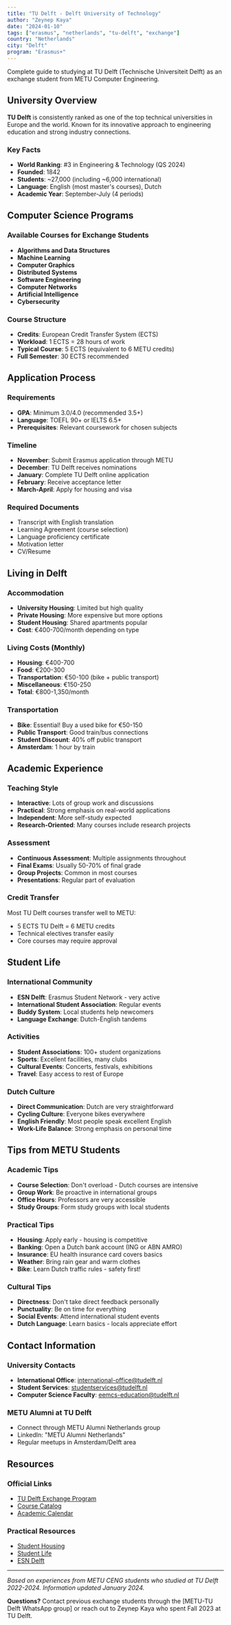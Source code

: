 ```yaml
---
title: "TU Delft - Delft University of Technology"
author: "Zeynep Kaya"
date: "2024-01-10"
tags: ["erasmus", "netherlands", "tu-delft", "exchange"]
country: "Netherlands"
city: "Delft"
program: "Erasmus+"
---
```


Complete guide to studying at TU Delft (Technische Universiteit Delft) as an exchange student from METU Computer Engineering.

## University Overview

**TU Delft** is consistently ranked as one of the top technical universities in Europe and the world. Known for its innovative approach to engineering education and strong industry connections.

### Key Facts
- **World Ranking**: #3 in Engineering & Technology (QS 2024)
- **Founded**: 1842
- **Students**: ~27,000 (including ~6,000 international)
- **Language**: English (most master's courses), Dutch
- **Academic Year**: September-July (4 periods)

## Computer Science Programs

### Available Courses for Exchange Students
- **Algorithms and Data Structures**
- **Machine Learning**
- **Computer Graphics**
- **Distributed Systems**
- **Software Engineering**
- **Computer Networks**
- **Artificial Intelligence**
- **Cybersecurity**

### Course Structure
- **Credits**: European Credit Transfer System (ECTS)
- **Workload**: 1 ECTS = 28 hours of work
- **Typical Course**: 5 ECTS (equivalent to 6 METU credits)
- **Full Semester**: 30 ECTS recommended

## Application Process

### Requirements
- **GPA**: Minimum 3.0/4.0 (recommended 3.5+)
- **Language**: TOEFL 90+ or IELTS 6.5+
- **Prerequisites**: Relevant coursework for chosen subjects

### Timeline
- **November**: Submit Erasmus application through METU
- **December**: TU Delft receives nominations
- **January**: Complete TU Delft online application
- **February**: Receive acceptance letter
- **March-April**: Apply for housing and visa

### Required Documents
- Transcript with English translation
- Learning Agreement (course selection)
- Language proficiency certificate
- Motivation letter
- CV/Resume

## Living in Delft

### Accommodation
- **University Housing**: Limited but high quality
- **Private Housing**: More expensive but more options
- **Student Housing**: Shared apartments popular
- **Cost**: €400-700/month depending on type

### Living Costs (Monthly)
- **Housing**: €400-700
- **Food**: €200-300
- **Transportation**: €50-100 (bike + public transport)
- **Miscellaneous**: €150-250
- **Total**: €800-1,350/month

### Transportation
- **Bike**: Essential! Buy a used bike for €50-150
- **Public Transport**: Good train/bus connections
- **Student Discount**: 40% off public transport
- **Amsterdam**: 1 hour by train

## Academic Experience

### Teaching Style
- **Interactive**: Lots of group work and discussions
- **Practical**: Strong emphasis on real-world applications
- **Independent**: More self-study expected
- **Research-Oriented**: Many courses include research projects

### Assessment
- **Continuous Assessment**: Multiple assignments throughout
- **Final Exams**: Usually 50-70% of final grade
- **Group Projects**: Common in most courses
- **Presentations**: Regular part of evaluation

### Credit Transfer
Most TU Delft courses transfer well to METU:
- 5 ECTS TU Delft = 6 METU credits
- Technical electives transfer easily
- Core courses may require approval

## Student Life

### International Community
- **ESN Delft**: Erasmus Student Network - very active
- **International Student Association**: Regular events
- **Buddy System**: Local students help newcomers
- **Language Exchange**: Dutch-English tandems

### Activities
- **Student Associations**: 100+ student organizations
- **Sports**: Excellent facilities, many clubs
- **Cultural Events**: Concerts, festivals, exhibitions
- **Travel**: Easy access to rest of Europe

### Dutch Culture
- **Direct Communication**: Dutch are very straightforward
- **Cycling Culture**: Everyone bikes everywhere
- **English Friendly**: Most people speak excellent English
- **Work-Life Balance**: Strong emphasis on personal time

## Tips from METU Students

### Academic Tips
- **Course Selection**: Don't overload - Dutch courses are intensive
- **Group Work**: Be proactive in international groups
- **Office Hours**: Professors are very accessible
- **Study Groups**: Form study groups with local students

### Practical Tips
- **Housing**: Apply early - housing is competitive
- **Banking**: Open a Dutch bank account (ING or ABN AMRO)
- **Insurance**: EU health insurance card covers basics
- **Weather**: Bring rain gear and warm clothes
- **Bike**: Learn Dutch traffic rules - safety first!

### Cultural Tips
- **Directness**: Don't take direct feedback personally
- **Punctuality**: Be on time for everything
- **Social Events**: Attend international student events
- **Dutch Language**: Learn basics - locals appreciate effort

## Contact Information

### University Contacts
- **International Office**: international-office@tudelft.nl
- **Student Services**: studentservices@tudelft.nl
- **Computer Science Faculty**: eemcs-education@tudelft.nl

### METU Alumni at TU Delft
- Connect through METU Alumni Netherlands group
- LinkedIn: "METU Alumni Netherlands"
- Regular meetups in Amsterdam/Delft area

## Resources

### Official Links
- [TU Delft Exchange Program](https://www.tudelft.nl/en/education/exchange-students)
- [Course Catalog](https://studiegids.tudelft.nl/a101_displayCourse.do)
- [Academic Calendar](https://www.tudelft.nl/en/education/academic-calendar)

### Practical Resources
- [Student Housing](https://www.tudelft.nl/en/student/housing)
- [Student Life](https://www.tudelft.nl/en/student/student-life)
- [ESN Delft](https://www.esndelft.nl/)

---

*Based on experiences from METU CENG students who studied at TU Delft 2022-2024. Information updated January 2024.*

**Questions?** Contact previous exchange students through the [METU-TU Delft WhatsApp group] or reach out to Zeynep Kaya who spent Fall 2023 at TU Delft. 